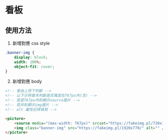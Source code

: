 # 看板

## 使用方法

1. 新增對應 css style

```css
.banner-img {
    display: block;
    width: 100%;
    object-fit: cover;
}
```

2. 新增對應 body

```html
<!-- 會由上而下判斷 -->
<!-- 以下示例會先判斷是否寬度在767px內(含) -->
<!-- 若是767px內則顯示source圖片 -->
<!-- 若非則顯示img圖片 -->
<!-- alt 屬性記得填寫 -->

<picture>
    <source media="(max-width: 767px)" srcset="https://fakeimg.pl/720x1050/" />
    <img class="banner-img" src="https://fakeimg.pl/1920x770/" alt="" />
</picture>
```
